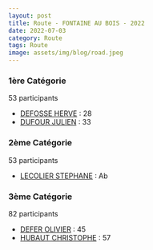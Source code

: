 ```yaml
---
layout: post
title: Route - FONTAINE AU BOIS - 2022
date: 2022-07-03
category: Route
tags: Route
image: assets/img/blog/road.jpeg
---
```


### 1ère Catégorie
53 participants
- [DEFOSSE HERVE](https://teamspecializedlille.github.io/coureurs/defosseherve) : 28
- [DUFOUR JULIEN](https://teamspecializedlille.github.io/coureurs/dufourjulien) : 33

### 2ème Catégorie
53 participants
- [LECOLIER STEPHANE](https://teamspecializedlille.github.io/coureurs/lecolierstephane) : Ab

### 3ème Catégorie
82 participants
- [DEFER OLIVIER](https://teamspecializedlille.github.io/coureurs/deferolivier) : 45
- [HUBAUT CHRISTOPHE](https://teamspecializedlille.github.io/coureurs/hubautchristophe) : 57
